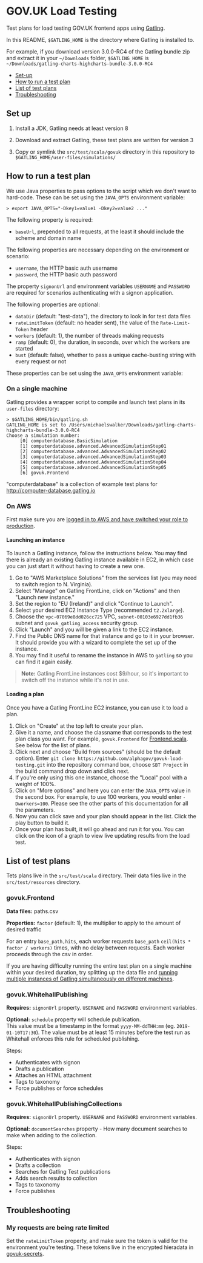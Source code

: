 GOV.UK Load Testing
===================

Test plans for load testing GOV.UK frontend apps using [Gatling](https://gatling.io/).

In this README, `$GATLING_HOME` is the directory where Gatling is installed to.

For example, if you download version 3.0.0-RC4 of the Gatling bundle zip and extract it in your `~/Downloads` folder, `$GATLING_HOME` is `~/Downloads/gatling-charts-highcharts-bundle-3.0.0-RC4`

- [Set-up](#set-up)
- [How to run a test plan](#how-to-run-a-test-plan)
- [List of test plans](#list-of-test-plans)
- [Troubleshooting](#troubleshooting)


Set up
------

1. Install a JDK, Gatling needs at least version 8

2. Download and extract Gatling, these test plans are written for version 3

4. Copy or symlink the `src/test/scala/govuk` directory in this repository to `$GATLING_HOME/user-files/simulations/`


How to run a test plan
----------------------

We use Java properties to pass options to the script which we don't want to hard-code.  These can be set using the `JAVA_OPTS` environment variable:

```
> export JAVA_OPTS="-Dkey1=value1 -Dkey2=value2 ..."
```

The following property is required:

- `baseUrl`, prepended to all requests, at the least it should include the scheme and domain name

The following properties are necessary depending on the environment or scenario:

- `username`, the HTTP basic auth username
- `password`, the HTTP basic auth password

The property `signonUrl` and environment variables `USERNAME` and `PASSWORD` are required for scenarios authenticating with a signon application.

The following properties are optional:

- `dataDir` (default: "test-data"), the directory to look in for test data files
- `rateLimitToken` (default: no header sent), the value of the `Rate-Limit-Token` header
- `workers` (default: 1), the number of threads making requests
- `ramp` (default: 0), the duration, in seconds, over which the workers are started
- `bust` (default: false), whether to pass a unique cache-busting string with every request or not

These properties can be set using the `JAVA_OPTS` environment variable:

###  On a single machine

Gatling provides a wrapper script to compile and launch test plans in its `user-files` directory:

```
> $GATLING_HOME/bin/gatling.sh
GATLING_HOME is set to /Users/michaelswalker/Downloads/gatling-charts-highcharts-bundle-3.0.0-RC4
Choose a simulation number:
     [0] computerdatabase.BasicSimulation
     [1] computerdatabase.advanced.AdvancedSimulationStep01
     [2] computerdatabase.advanced.AdvancedSimulationStep02
     [3] computerdatabase.advanced.AdvancedSimulationStep03
     [4] computerdatabase.advanced.AdvancedSimulationStep04
     [5] computerdatabase.advanced.AdvancedSimulationStep05
     [6] govuk.Frontend
```

"computerdatabase" is a collection of example test plans for http://computer-database.gatling.io


### On AWS

First make sure you are [logged in to AWS and have switched your role to production](https://docs.publishing.service.gov.uk/manual/aws-console-access.html#header).

#### Launching an instance

To launch a Gatling instance, follow the instructions below. You may find there is already an existing Gatling instance available in EC2,  in which case you can just start it without having to create a new one.

1. Go to "AWS Marketplace Solutions" from the services list (you may need to switch region to N. Virginia).
1. Select "Manage" on Gatling FrontLine, click on "Actions" and then "Launch new instance."
1. Set the region to "EU (Ireland)" and click "Continue to Launch".
1. Select your desired EC2 Instance Type (recommended `t2.2xlarge`).
1. Choose the `vpc-07069e8dd026cc725` VPC, `subnet-00103e6927dd1fb36` subnet and `govuk_gatling_access` security group.
1. Click "Launch" and you will be given a link to the EC2 instance.
1. Find the Public DNS name for that instance and go to it in your browser. It should provide you with a wizard to complete the set up of the instance.
1. You may find it useful to rename the instance in AWS to `gatling` so you can find it again easily.

> **Note:** Gatling FrontLine instances cost $9/hour, so it's important to switch off the instance while it's not in use.

#### Loading a plan

Once you have a Gatling FrontLine EC2 instance, you can use it to load a plan.

1. Click on "Create" at the top left to create your plan.
1. Give it a name, and choose the classname that corresponds to the test plan class you want. For example, `govuk.Frontend` for [Frontend.scala](src/test/resources/scala/Frontend.scala). See below for the list of plans.
1. Click next and choose "Build from sources" (should be the default option). Enter `git clone https://github.com/alphagov/govuk-load-testing.git` into the repository command box, choose `SBT Project` in the build command drop down and click next.
1. If you're only using this one instance, choose the "Local" pool with a weight of 100%.
1. Click on "More options" and here you can enter the `JAVA_OPTS` value in the second box. For example, to use 100 workers, you would enter `-Dworkers=100`. Please see the other parts of this documentation for all the parameters.
1. Now you can click save and your plan should appear in the list. Click the play button to build it.
1. Once your plan has built, it will go ahead and run it for you. You can click on the icon of a graph to view live updating results from the load test.

List of test plans
------------------

Tets plans live in the `src/test/scala` directory.  Their data files live in the `src/test/resources` directory.

### govuk.Frontend

**Data files:** paths.csv

**Properties:** `factor` (default: 1), the multiplier to apply to the amount of desired traffic

For an entry `base_path,hits`, each worker requests `base_path` `ceil(hits * factor / workers)` times, with no delay between requests.  Each worker proceeds through the csv in order.

If you are having difficulty running the entire test plan on a single machine within your desired duration, try splitting up the data file and [running multiple instances of Gatling simultaneously on different machines](#across-multiple-machines).

### govuk.WhitehallPublishing

**Requires:** `signonUrl` property. `USERNAME` and `PASSWORD` environment variables.

**Optional:** `schedule` property will schedule publication.  
This value must be a timestamp in the format `yyyy-MM-ddTHH:mm` (eg. `2019-01-10T17:30`).
The value must be at least 15 minutes before the test run as Whitehall enforces this rule for scheduled publishing.

Steps:

- Authenticates with signon
- Drafts a publication
- Attaches an HTML attachment
- Tags to taxonomy
- Force publishes or force schedules


### govuk.WhitehallPublishingCollections

**Requires:** `signonUrl` property. `USERNAME` and `PASSWORD` environment variables.

**Optional:** `documentSearches` property - How many document searches to make when adding to the collection.

Steps:

- Authenticates with signon
- Drafts a collection
- Searches for Gatling Test publications
- Adds search results to collection
- Tags to taxonomy
- Force publishes


Troubleshooting
---------------

### My requests are being rate limited

Set the `rateLimitToken` property, and make sure the token is valid for the environment you're testing.  These tokens live in the encrypted hieradata in [govuk-secrets](https://github.com/alphagov/govuk-secrets).

